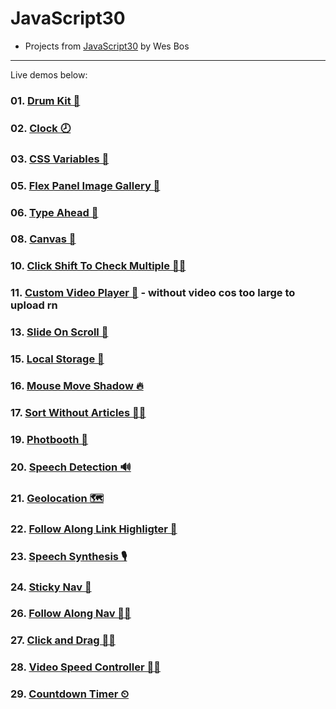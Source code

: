 # JavaScript30

-   Projects from [JavaScript30](https://javascript30.com/) by Wes Bos

---

Live demos below:

### 01. [Drum Kit 🥁](https://drum-kit9000.vercel.app)

### 02. [Clock 🕗](https://2-clock.vercel.app)

### 03. [CSS Variables 🎢](https://changer9000.vercel.app)

### 05. [Flex Panel Image Gallery 🦋](https://05-flex-panel-gallery.vercel.app)

### 06. [Type Ahead 🔦](https://06-type-ahead.vercel.app)

### 08. [Canvas 🌻](https://08-html-5-canvas.vercel.app)

### 10. [Click Shift To Check Multiple 🤹‍♀️](https://10-check-multiple.vercel.app)

### 11. [Custom Video Player 📼](https://11-custom-video-player.vercel.app) - without video cos too large to upload rn

### 13. [Slide On Scroll 🕺](https://13-slide-on-scroll.vercel.app)

### 15. [Local Storage 🧦](https://15-local-storage.vercel.app)

### 16. [Mouse Move Shadow 🔥](https://16-mouse-move-shadow.vercel.app)

### 17. [Sort Without Articles 🐱‍👤](https://17-sort-without-articles.vercel.app)

### 19. [Photbooth 🤳](https://phootobuth.vercel.app)

### 20. [Speech Detection 🔊](https://20-speech-detection-lake.vercel.app)

### 21. [Geolocation 🗺](https://21-geolocation.vercel.app)

### 22. [Follow Along Link Highligter 🎨](https://22-follow-along-link-highlighter.vercel.app)

### 23. [Speech Synthesis 🎙](https://23-speech-synthesis.vercel.app)

### 24. [Sticky Nav 🍡](https://24-sticky-nav.vercel.app)

### 26. [Follow Along Nav 🚶‍♂️](https://26-stripe-follow-along-nav.vercel.app)

### 27. [Click and Drag 👨‍✈️](https://26-stripe-follow-along-nav.mat2ja.vercel.app)

### 28. [Video Speed Controller 🏃‍♂️](https://28-video-speed-controller.vercel.app)

### 29. [Countdown Timer ⏲](https://29-countdown-timer.vercel.app)
